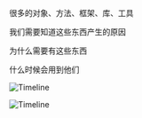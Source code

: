 很多的对象、方法、框架、库、工具

我们需要知道这些东西产生的原因

为什么需要有这些东西

什么时候会用到他们

![Timeline](../../images/understand.jpg)


![Timeline](../../images/understood.jpg)
